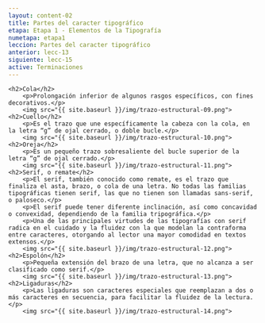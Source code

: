 ```yaml
---
layout: content-02
title: Partes del caracter tipográfico
etapa: Etapa 1 - Elementos de la Tipografía
numetapa: etapa1
leccion: Partes del caracter tipográfico
anterior: lecc-13
siguiente: lecc-15
active: Terminaciones
---
```


<div class="col-md-4 extracto">

</div>

<div class="col-md-8">

	<h2>Cola</h2>
		<p>Prolongación inferior de algunos rasgos específicos, con fines decorativos.</p>
		<img src="{{ site.baseurl }}/img/trazo-estructural-09.png">
	<h2>Cuello</h2>
		<p>Es el trazo que une específicamente la cabeza con la cola, en la letra “g” de ojal cerrado, o doble bucle.</p>
		<img src="{{ site.baseurl }}/img/trazo-estructural-10.png">
	<h2>Oreja</h2>
		<p>Es un pequeño trazo sobresaliente del bucle superior de la letra “g” de ojal cerrado.</p>
		<img src="{{ site.baseurl }}/img/trazo-estructural-11.png">
	<h2>Serif, o remate</h2>
		<p>El serif, también conocido como remate, es el trazo que finaliza el asta, brazo, o cola de una letra. No todas las familias tipográficas tienen serif, las que no tienen son llamadas sans-serif, o paloseco.</p>
		<p>El serif puede tener diferente inclinación, así como concavidad o convexidad, dependiendo de la familia tripográfica.</p>
		<p>Una de las principales virtudes de las tipografías con serif radica en el cuidado y la fluidez con la que modelan la contraforma entre caracteres, otorgando al lector una mayor comodidad en textos extensos.</p>
		<img src="{{ site.baseurl }}/img/trazo-estructural-12.png">
	<h2>Espolón</h2>
		<p>Pequeña extensión del brazo de una letra, que no alcanza a ser clasificado como serif.</p>
		<img src="{{ site.baseurl }}/img/trazo-estructural-13.png">
	<h2>Ligaduras</h2>
		<p>Las ligaduras son caracteres especiales que reemplazan a dos o más caracteres en secuencia, para facilitar la fluidez de la lectura.</p>
		<img src="{{ site.baseurl }}/img/trazo-estructural-14.png">

</div>